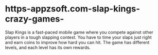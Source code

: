 # https-appzsoft.com-slap-kings-crazy-games-
Slap Kings is a fast-paced mobile game where you compete against other players in a tough slapping contest. You have to time your slaps just right and earn coins to improve how hard you can hit. The game has different levels, and each level has its own rewards. 
